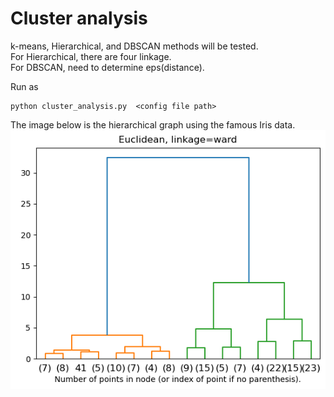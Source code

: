 # Cluster analysis
k-means, Hierarchical, and DBSCAN methods will be tested.  
  For Hierarchical, there are four linkage.  
  For DBSCAN, need to determine eps(distance).  

Run as 
```
python cluster_analysis.py  <config file path>
```

The image below is the hierarchical graph using the famous Iris data.  
![image1](https://github.com/knkasa/Clustering/blob/main/Hierchical.png)

